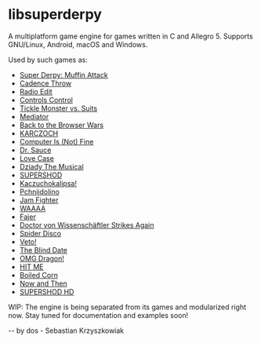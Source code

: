 # libsuperderpy
A multiplatform game engine for games written in C and Allegro 5. Supports GNU/Linux, Android, macOS and Windows.

Used by such games as:
- [Super Derpy: Muffin Attack](https://github.com/dos1/SuperDerpy)
- [Cadence Throw](https://github.com/dos1/CadenceThrow)
- [Radio Edit](https://github.com/dos1/RadioEdit)
- [Controls Control](https://github.com/dos1/moreisbetter/tree/master/controlscontrol)
- [Tickle Monster vs. Suits](https://github.com/dos1/TickleMonster)
- [Mediator](https://github.com/dos1/mediator)
- [Back to the Browser Wars](https://github.com/dos1/bttbw)
- [KARCZOCH](https://github.com/dos1/karczoch)
- [Computer Is (Not) Fine](https://github.com/dos1/cinf)
- [Dr. Sauce](https://github.com/dos1/DrSauce)
- [Love Case](https://github.com/dos1/lovecase)
- [Dziady The Musical](https://github.com/dos1/DziadyTheMusical)
- [SUPERSHOD](https://github.com/dos1/supershod)
- [Kaczuchokalipsa!](https://github.com/dos1/kaczuchokalipsa)
- [Pchnijdolino](https://github.com/dos1/pchnijdolino)
- [Jam Fighter](https://github.com/dos1/jamfighter)
- [WAAAA](https://github.com/dos1/waaaa)
- [Fajer](https://github.com/dos1/fajer)
- [Doctor von Wissenschäftler Strikes Again](https://github.com/dos1/dwsa)
- [Spider Disco](https://github.com/dos1/spiderdisco)
- [Veto!](https://github.com/dos1/veto)
- [The Blind Date](https://github.com/dos1/blinddate)
- [OMG Dragon!](https://github.com/dos1/omgdragon)
- [HIT ME](https://github.com/dos1/hitme)
- [Boiled Corn](https://github.com/dos1/boiledcorn)
- [Now and Then](https://github.com/dos1/nowandthen)
- [SUPERSHOD HD](https://github.com/dos1/supershod/tree/remake)

WIP: The engine is being separated from its games and modularized right now. Stay tuned for documentation and examples soon!

--
by dos - Sebastian Krzyszkowiak
